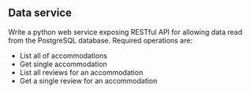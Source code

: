## Data service
Write a python web service exposing RESTful API for allowing data read from the
PostgreSQL database. Required operations are:
- List all of accommodations
- Get single accommodation
- List all reviews for an accommodation
- Get a single review for an accommodation
